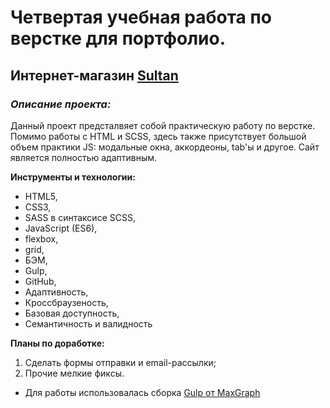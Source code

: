 # Четвертая учебная работа по верстке для портфолио.
## Интернет-магазин [Sultan](https://github.com/BreadIsBack/Sultan)

### *Описание проекта:*
Данный проект предсталвяет собой практическую работу по верстке. Помимо работы с HTML и SCSS, здесь также присутствует большой объем практики JS: модальные окна, аккордеоны, tab'ы и другое. Сайт является полностью адаптивным. 


**Инструменты и технологии:**
* HTML5,
* CSS3,
* SASS в синтаксисе SCSS,
* JavaScript (ES6),
* flexbox,
* grid,
* БЭМ,
* Gulp,
* GitHub,
* Адаптивность,
* Кроссбраузеность,
* Базовая доступность,
* Семантичность и валидность

**Планы по доработке:**
1. Сделать формы отправки и email-рассылки;
2. Прочие мелкие фиксы.


* Для работы использовалась сборка [Gulp от MaxGraph](https://github.com/maxdenaro/gulp-maxgraph)
